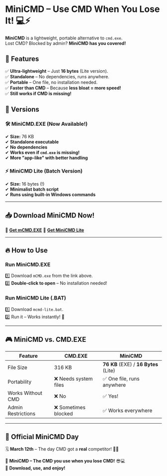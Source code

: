 # MiniCMD – Use CMD When You Lose It! 💻⚡  

**MiniCMD** is a lightweight, portable alternative to `cmd.exe`.  
Lost CMD? Blocked by admin? **MiniCMD has you covered!**  

## 🚀 Features  
✅ **Ultra-lightweight** – Just **16 bytes** (Lite version).  
✅ **Standalone** – No dependencies, runs anywhere.  
✅ **Portable** – One file, no installation needed.  
✅ **Faster than CMD** – Because **less bloat = more speed!**  
✅ **Still works if CMD is missing!**  

## 📂 Versions  

### **🛠 MiniCMD.EXE (Now Available!)**  
✔ **Size:** 76 KB  
✔ **Standalone executable**  
✔ **No dependencies**  
✔ **Works even if `cmd.exe` is missing!**  
✔ **More "app-like" with better handling**  

### **⚡ MiniCMD Lite (Batch Version)**  
✔ **Size:** 16 bytes (!)  
✔ **Minimalist batch script**  
✔ **Runs using built-in Windows commands**  

---

## 📥 Download MiniCMD Now!  

🔗 [**Get mCMD.EXE**](mCMD.exe)
🔗 [**Get MiniCMD Lite**](mcmd-lite.bat)

---

## 🔥 How to Use  

### **Run MiniCMD.EXE**  
1️⃣ Download `mCMD.exe` from the link above.  
2️⃣ **Double-click to open** – No installation needed!  

### **Run MiniCMD Lite (.BAT)**  
1️⃣ Download `mcmd-lite.bat`.  
2️⃣ Run it – Works instantly! 🚀  

---

## 🎮 MiniCMD vs. CMD.EXE  

| Feature | CMD.EXE | MiniCMD |
|---------|--------|---------|
| File Size | 316 KB | **76 KB** (EXE) / **16 Bytes** (Lite) |
| Portability | ❌ Needs system files | ✅ One file, runs anywhere |
| Works Without CMD | ❌ No | ✅ Yes! |
| Admin Restrictions | ❌ Sometimes blocked | ✅ Works everywhere |

---

## 📅 Official MiniCMD Day  
🗓 **March 12th** – The day CMD got a **real** competitor! 🚀🔥  

👑 **MiniCMD – The CMD you use when you lose CMD!** 😎💻  
🚀 **Download, use, and enjoy!**  
